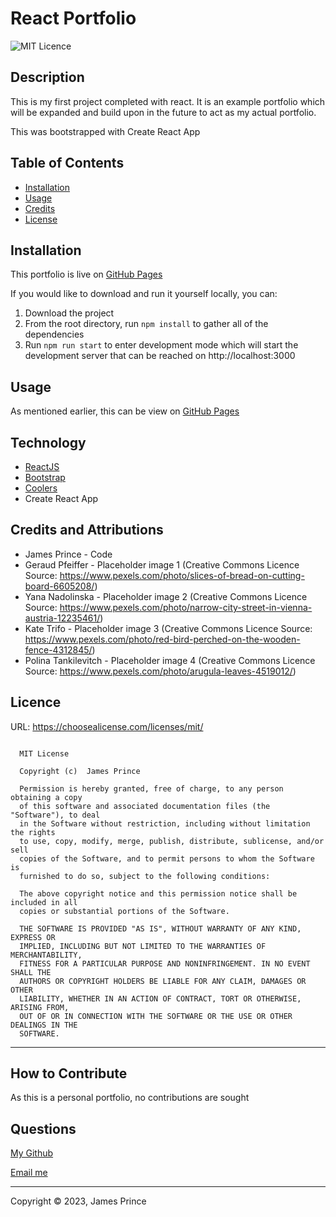 
# React Portfolio

![MIT Licence](https://img.shields.io/badge/licence-MIT-green?style=flat)

## Description

This is my first project completed with react. It is an example portfolio which will be expanded and build upon in the future to act as my actual portfolio. 

This was bootstrapped with Create React App

## Table of Contents 

- [Installation](#installation)
- [Usage](#usage)
- [Credits](#credits)
- [License](#licence)

## Installation

This portfolio is live on [GitHub Pages](https://auralise.github.io/react-portfolio/)

If you would like to download and run it yourself locally, you can:
1. Download the project
2. From the root directory, run `npm install` to gather all of the dependencies
3. Run `npm run start` to enter development mode which will start the development server that can be reached on http://localhost:3000

## Usage

As mentioned earlier, this can be view on [GitHub Pages](https://auralise.github.io/react-portfolio/)

## Technology

- [ReactJS](https://reactjs.org/)
- [Bootstrap](https://getbootstrap.com/)
- [Coolers](https://coolors.co/)
- Create React App


## Credits and Attributions

- James Prince - Code
- Geraud Pfeiffer - Placeholder image 1 (Creative Commons Licence Source: https://www.pexels.com/photo/slices-of-bread-on-cutting-board-6605208/)
- Yana Nadolinska - Placeholder image 2 (Creative Commons Licence Source: https://www.pexels.com/photo/narrow-city-street-in-vienna-austria-12235461/)
- Kate Trifo - Placeholder image 3 (Creative Commons Licence Source: https://www.pexels.com/photo/red-bird-perched-on-the-wooden-fence-4312845/)
- Polina Tankilevitch - Placeholder image 4 (Creative Commons Licence Source: https://www.pexels.com/photo/arugula-leaves-4519012/)


## Licence

URL: https://choosealicense.com/licenses/mit/

```

  MIT License

  Copyright (c)  James Prince
  
  Permission is hereby granted, free of charge, to any person obtaining a copy
  of this software and associated documentation files (the "Software"), to deal
  in the Software without restriction, including without limitation the rights
  to use, copy, modify, merge, publish, distribute, sublicense, and/or sell
  copies of the Software, and to permit persons to whom the Software is
  furnished to do so, subject to the following conditions:
  
  The above copyright notice and this permission notice shall be included in all
  copies or substantial portions of the Software.
  
  THE SOFTWARE IS PROVIDED "AS IS", WITHOUT WARRANTY OF ANY KIND, EXPRESS OR
  IMPLIED, INCLUDING BUT NOT LIMITED TO THE WARRANTIES OF MERCHANTABILITY,
  FITNESS FOR A PARTICULAR PURPOSE AND NONINFRINGEMENT. IN NO EVENT SHALL THE
  AUTHORS OR COPYRIGHT HOLDERS BE LIABLE FOR ANY CLAIM, DAMAGES OR OTHER
  LIABILITY, WHETHER IN AN ACTION OF CONTRACT, TORT OR OTHERWISE, ARISING FROM,
  OUT OF OR IN CONNECTION WITH THE SOFTWARE OR THE USE OR OTHER DEALINGS IN THE
  SOFTWARE.
```

  

---

## How to Contribute

As this is a personal portfolio, no contributions are sought 

## Questions

[My Github](https://github.com/Auralise)

[Email me](mailto:james.prince1@gmail.com)

---

Copyright &copy; 2023, James Prince
